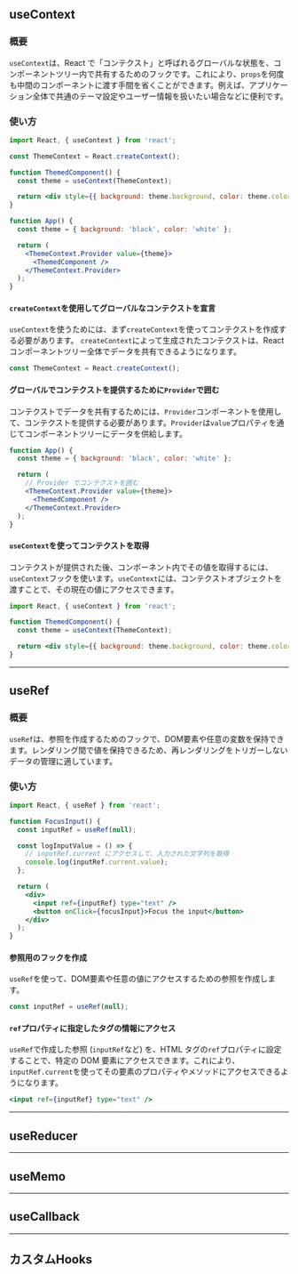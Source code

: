 ## useContext

### 概要

`useContext`は、React で「コンテクスト」と呼ばれるグローバルな状態を、コンポーネントツリー内で共有するためのフックです。これにより、`props`を何度も中間のコンポーネントに渡す手間を省くことができます。例えば、アプリケーション全体で共通のテーマ設定やユーザー情報を扱いたい場合などに便利です。

### 使い方

```jsx
import React, { useContext } from 'react';

const ThemeContext = React.createContext();

function ThemedComponent() {
  const theme = useContext(ThemeContext);

  return <div style={{ background: theme.background, color: theme.color }}>Hello, World!</div>;
}

function App() {
  const theme = { background: 'black', color: 'white' };

  return (
    <ThemeContext.Provider value={theme}>
      <ThemedComponent />
    </ThemeContext.Provider>
  );
}
```

#### `createContext`を使用してグローバルなコンテクストを宣言

`useContext`を使うためには、まず`createContext`を使ってコンテクストを作成する必要があります。
`createContext`によって生成されたコンテクストは、Reactコンポーネントツリー全体でデータを共有できるようになります。

```jsx
const ThemeContext = React.createContext();
```

#### グローバルでコンテクストを提供するために`Provider`で囲む

コンテクストでデータを共有するためには、`Provider`コンポーネントを使用して、コンテクストを提供する必要があります。`Provider`は`value`プロパティを通じてコンポーネントツリーにデータを供給します。
```jsx
function App() {
  const theme = { background: 'black', color: 'white' };

  return (
    // Provider でコンテクストを囲む
    <ThemeContext.Provider value={theme}>
      <ThemedComponent />
    </ThemeContext.Provider>
  );
}
```

#### `useContext`を使ってコンテクストを取得

コンテクストが提供された後、コンポーネント内でその値を取得するには、`useContext`フックを使います。`useContext`には、コンテクストオブジェクトを渡すことで、その現在の値にアクセスできます。

```jsx
import React, { useContext } from 'react';

function ThemedComponent() {
  const theme = useContext(ThemeContext);

  return <div style={{ background: theme.background, color: theme.color }}>Hello, World!</div>;
}
```

---

## useRef

### 概要

`useRef`は、参照を作成するためのフックで、DOM要素や任意の変数を保持できます。レンダリング間で値を保持できるため、再レンダリングをトリガーしないデータの管理に適しています。

### 使い方

```jsx
import React, { useRef } from 'react';

function FocusInput() {
  const inputRef = useRef(null);

  const logInputValue = () => {
    // inputRef.current にアクセスして、入力された文字列を取得
    console.log(inputRef.current.value);
  };

  return (
    <div>
      <input ref={inputRef} type="text" />
      <button onClick={focusInput}>Focus the input</button>
    </div>
  );
}
```

#### **参照用のフックを作成**

`useRef`を使って、DOM要素や任意の値にアクセスするための参照を作成します。
```jsx
const inputRef = useRef(null);
```

#### `ref`プロパティに指定したタグの情報にアクセス

`useRef`で作成した参照 (`inputRef`など) を、HTML タグの`ref`プロパティに設定することで、特定の DOM 要素にアクセスできます。これにより、`inputRef.current`を使ってその要素のプロパティやメソッドにアクセスできるようになります。
```jsx
<input ref={inputRef} type="text" />
```

---

## useReducer

---

## useMemo

---

## useCallback

---

## カスタムHooks
